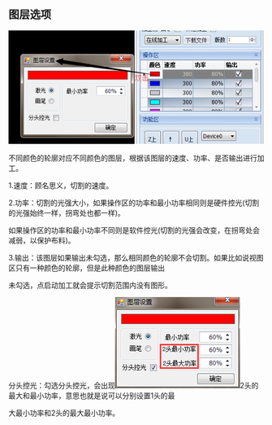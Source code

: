 ## 图层选项

![](/assets/LayerOptions.png)

不同颜色的轮廓对应不同颜色的图层，根据该图层的速度、功率、是否输出进行加工。

1.速度：顾名思义，切割的速度。

2.功率：切割的光强大小，如果操作区的功率和最小功率相同则是硬件控光\(切割的光强始终一样，拐弯处也都一样\)。

如果操作区的功率和最小功率不同则是软件控光\(切割的光强会改变，在拐弯处会减弱，以保护布料\)。

3.输出：该图层如果输出未勾选，那么相同颜色的轮廓不会切割。如果比如说视图区只有一种颜色的轮廓，但是此种颜色的图层输出

未勾选，点启动加工就会提示切割范围内没有图形。

分头控光：勾选分头控光，会出现![](/assets/SeparateControlPower.png)2头的最大和最小功率，意思也就是说可以分别设置1头的最

大最小功率和2头的最大最小功率。

